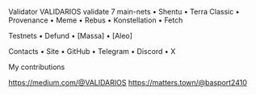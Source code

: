 
 
Validator VALIDARIOS validate 7 main-nets
•	Shentu
•	Terra Classic
•	Provenance
•	Meme
•	Rebus
•	Konstellation
•	Fetch

Testnets
•	Defund
•	[Massa]
•	[Aleo]

Contacts
•	Site
•	GitHub
•	Telegram
•	Discord
•	X

My contributions

https://medium.com/@VALIDARIOS
https://matters.town/@basport2410



